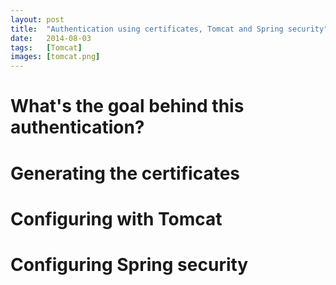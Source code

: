 ```yaml
---
layout: post
title:	"Authentication using certificates, Tomcat and Spring security"
date:   2014-08-03
tags: 	[Tomcat]
images: [tomcat.png]
---
```


# What's the goal behind this authentication?

# Generating the certificates

# Configuring with Tomcat

# Configuring Spring security
